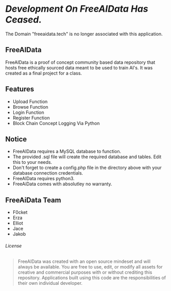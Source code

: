 # *Development On FreeAIData Has Ceased.* 
The Domain "freeaidata.tech" is no longer associated with this application.

## FreeAIData
FreeAIData is a proof of concept community based data repository that hosts free ethically sourced data meant to be used to train AI's. It was created as a final project for a class.

## Features
- Upload Function
- Browse Function
- Login Function
- Register Function
- Block Chain Concept Logging Via Python

## Notice
- FreeAIData requires a MySQL database to function.
- The provided .sql file will create the required database and tables. Edit this to your needs.
- Don't forget to create a config.php file in the directory above with your database connection credentials.
- FreeAIData requires python3.
- FreeAiData comes with absolutley no warranty.

## FreeAiData Team
- F0cket
- Erza
- Elliot
- Jace
- Jakob

###### License
> FreeAIData was created with an open source mindeset and will always be available.
> You are free to use, edit, or modify all assets for creative and commercial purposes with or without crediting this repository.
> Applications built using this code are the responsibilities of their own individual developer.
